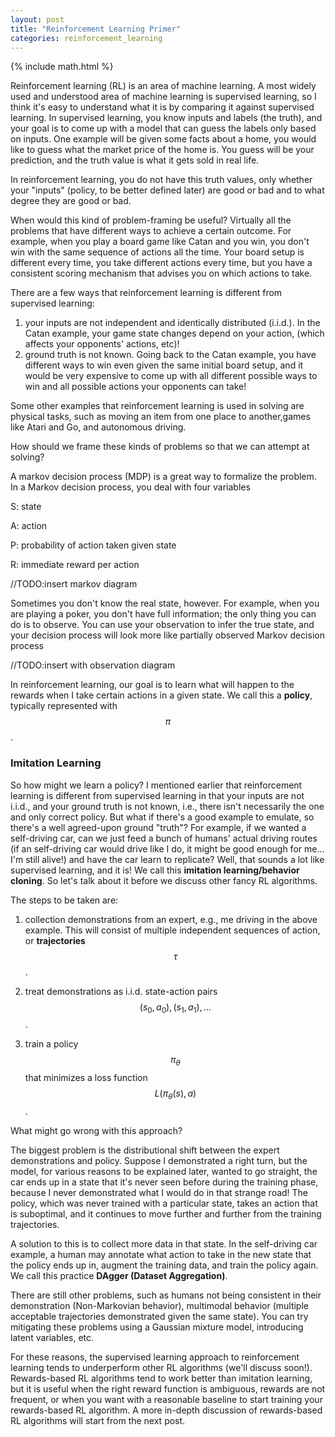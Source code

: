 ```yaml
---
layout: post
title: "Reinforcement Learning Primer"
categories: reinforcement_learning
---
```

{% include math.html %}

Reinforcement learning (RL) is an area of machine learning. A most widely used and understood area of machine learning is supervised learning, so I think it's easy to understand what it is by comparing it against supervised learning. In supervised learning, you know inputs and labels (the truth), and your goal is to come up with a model that can guess the labels only based on inputs. One example will be given some facts about a home, you would like to guess what the market price of the home is. You guess will be your prediction, and the truth value is what it gets sold in real life.

In reinforcement learning, you do not have this truth values, only whether your "inputs" (policy, to be better defined later) are good or bad and to what degree they are good or bad.

When would this kind of problem-framing be useful? Virtually all the problems that have different ways to achieve a certain outcome. For example, when you play a board game like Catan and you win, you don't win with the same sequence of actions all the time. Your board setup is different every time, you take different actions every time, but you have a consistent scoring mechanism that advises you on which actions to take.

There are a few ways that reinforcement learning is different from supervised learning:

1. your inputs are not independent and identically distributed (i.i.d.). In the Catan example, your game state changes depend on your action, (which affects your opponents' actions, etc)!
2. ground truth is not known. Going back to the Catan example, you have different ways to win even given the same initial board setup, and it would be very expensive to come up with all different possible ways to win and all possible actions your opponents can take!

Some other examples that reinforcement learning is used in solving are physical tasks, such as moving an item from one place to another,games like Atari and Go, and autonomous driving.

How should we frame these kinds of problems so that we can attempt at solving?

A markov decision process (MDP) is a great way to formalize the problem. In a Markov decision process, you deal with four variables

S: state

A: action

P: probability of action taken given state

R: immediate reward per action

//TODO:insert markov diagram

Sometimes you don't know the real state, however. For example, when you are playing a poker, you don't have full information; the only thing you can do is to observe. You can use your observation to infer the true state, and your decision process will look more like partially observed Markov decision process

//TODO:insert with observation diagram

In reinforcement learning, our goal is to learn what will happen to the rewards when I take certain actions in a given state. We call this a **policy**, typically represented with $$\pi$$.

### Imitation Learning

So how might we learn a policy? I mentioned earlier that reinforcement learning is different from supervised learning in that your inputs are not i.i.d., and your ground truth is not known, i.e., there isn't necessarily the one and only correct policy. But what if there's a good example to emulate, so there's a well agreed-upon ground "truth"? For example, if we wanted a self-driving car, can we just feed a bunch of humans' actual driving routes (if an self-driving car would drive like I do, it might be good enough for me... I'm still alive!) and have the car learn to replicate? Well, that sounds a lot like supervised learning, and it is! We call this **imitation learning/behavior cloning**. So let's talk about it before we discuss other fancy RL algorithms.

The steps to be taken are:

1. collection demonstrations from an expert, e.g., me driving in the above example. This will consist of multiple independent sequences of action, or **trajectories** $$ \tau $$.

2. treat demonstrations as i.i.d. state-action pairs $$(s_{0}, a_0), (s_1, a_1), ...$$.

3. train a policy $$\pi_\theta$$ that minimizes a loss function $$L(\pi_\theta(s), a)$$.

What might go wrong with this approach?

The biggest problem is the distributional shift between the expert demonstrations and policy. Suppose I demonstrated a right turn, but the model, for various reasons to be explained later, wanted to go straight, the car ends up in a state that it's never seen before during the training phase, because I never demonstrated what I would do in that strange road! The policy, which was never trained with a particular state, takes an action that is suboptimal, and it continues to move further and further from the training trajectories.

A solution to this is to collect more data in that state. In the self-driving car example, a human may annotate what action to take in the new state that the policy ends up in, augment the training data, and train the policy again. We call this practice **DAgger (Dataset Aggregation)**.

There are still other problems, such as humans not being consistent in their demonstration (Non-Markovian behavior), multimodal behavior (multiple acceptable trajectories demonstrated given the same state). You can try mitigating these problems using a Gaussian mixture model, introducing latent variables, etc.

For these reasons, the supervised learning approach to reinforcement learning tends to underperform other RL algorithms (we'll discuss soon!). Rewards-based RL algorithms tend to work better than imitation learning, but it is useful when the right reward function is ambiguous, rewards are not frequent, or when you want with a reasonable baseline to start training your rewards-based RL algorithm. A more in-depth discussion of rewards-based RL algorithms will start from the next post.
